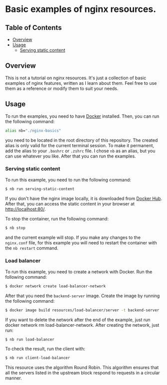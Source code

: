 # Basic examples of nginx resources. <!-- omit in toc -->

## Table of Contents <!-- omit in toc -->
- [Overview](#overview)
- [Usage](#usage)
  - [Serving static content](#serving-static-content)

## Overview

This is not a tutorial on nginx resources. It's just a collection of basic examples of nginx features, written as I learn about them. Feel free to use them as a reference or modify them to suit your needs.

## Usage

To run the examples, you need to have [Docker](https://www.docker.com/) installed. Then, you can run the following command:

```bash
alias nb="./nginx-basics"
```

you need to be located in the root directory of this repository. The created alias is only valid for the current terminal session. To make it permanent, add the alias to your `.bashrc` or `.zshrc` file. I chose `nb` as an alias, but you can use whatever you like. After that you can run the examples.

### Serving static content

To run this example, you need to run the following command:

```bash
$ nb run serving-static-content
```

If you don't have the nginx image locally, it is downloaded from [Docker Hub](https://hub.docker.com/). After that, you can access the static content in your browser at [http://localhost:80/](http://localhost:80/).

To stop the container, run the following command:

```bash
$ nb stop
```

and the current example will stop. If you make any changes to the `nginx.conf` file, for this example you will need to restart the container with the `nb restart` command.

### Load balancer

To run this example, you need to create a network with Docker. Run the following command:

```bash
$ docker network create load-balancer-network
```

After that you need the `backend-server` image. Create the image by running the following command:

```bash
$ docker image build resources/load-balancer/server -t backend-server
```

If you want to delete the network after the end of the example, just run docker network rm load-balancer-network. After creating the network, just run:

```bash
$ nb run load-balancer
```

To check the result, run the client with:

```bash
$ nb run client-load-balancer
```

This resource uses the algorithm Round Robin. This algorithm ensures that all the servers listed in the upstream block respond to requests in a circular manner.
